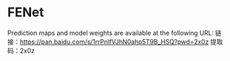 # FENet
Prediction maps and model weights are available at the following URL:
链接：https://pan.baidu.com/s/1rrPnlfVJhN0ahp5T9B_HSQ?pwd=2x0z 提取码：2x0z

